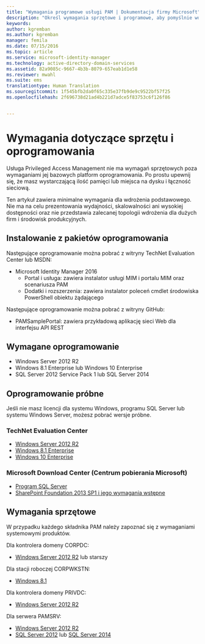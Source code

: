 ```yaml
---
title: "Wymagania programowe usługi PAM | Dokumentacja firmy Microsoft"
description: "Określ wymagania sprzętowe i programowe, aby pomyślnie wdrożyć usługę Privileged Access Management"
keywords: 
author: kgremban
ms.author: kgremban
manager: femila
ms.date: 07/15/2016
ms.topic: article
ms.service: microsoft-identity-manager
ms.technology: active-directory-domain-services
ms.assetid: 82a9085c-9667-4b3b-8079-657eab1d1e58
ms.reviewer: mwahl
ms.suite: ems
translationtype: Human Translation
ms.sourcegitcommit: 1f545bfb2da0f65c335e37fb9de9c9522bf57f25
ms.openlocfilehash: 2f696738d21ad4b221d7adce5f83753c6f126f86


---
```


# <a name="hardware-and-software-requirements"></a>Wymagania dotyczące sprzętu i oprogramowania

Usługa Privileged Access Management nie ma wymagań sprzętowych poza wymaganiami jej bazowych platform oprogramowania. Po prostu upewnij się, że masz wystarczającą ilość pamięci lub miejsca na dysku i łączność sieciową.

Ten artykuł zawiera minimalne wymagania dla wdrożenia podstawowego. Nie ma na celu prezentowania wydajności, skalowalności ani wysokiej dostępności oraz nie przedstawia zalecanej topologii wdrożenia dla dużych firm i środowisk produkcyjnych.

## <a name="installing-from-software-packages"></a>Instalowanie z pakietów oprogramowania

Następujące oprogramowanie można pobrać z witryny TechNet Evaluation Center lub MSDN:  
- Microsoft Identity Manager 2016
  - Portal i usługa: zawiera instalator usługi MIM i portalu MIM oraz scenariusza PAM
  - Dodatki i rozszerzenia: zawiera instalator poleceń cmdlet środowiska PowerShell obiektu żądającego

Następujące oprogramowanie można pobrać z witryny GitHub:  
- PAMSamplePortal: zawiera przykładową aplikację sieci Web dla interfejsu API REST

## <a name="required-software"></a>Wymagane oprogramowanie

- Windows Server 2012 R2  
- Windows 8.1 Enterprise lub Windows 10 Enterprise  
- SQL Server 2012 Service Pack 1 lub SQL Server 2014  

## <a name="evaluation-software"></a>Oprogramowanie próbne

Jeśli nie masz licencji dla systemu Windows, programu SQL Server lub systemu Windows Server, możesz pobrać wersje próbne.

### <a name="technet-evaluation-center"></a>TechNet Evaluation Center

- [Windows Server 2012 R2](https://www.microsoft.com/evalcenter/evaluate-windows-server-2012-r2)  
- [Windows 8.1 Enterprise](https://www.microsoft.com/evalcenter/evaluate-windows-8-1-enterprise)  
- [Windows 10 Enterprise](https://www.microsoft.com/evalcenter/evaluate-windows-10-enterprise)  

### <a name="microsoft-download-center"></a>Microsoft Download Center (Centrum pobierania Microsoft)

- [Program SQL Server](https://www.microsoft.com/download/details.aspx?id=29066)  
- [SharePoint Foundation 2013 SP1 i jego wymagania wstępne](https://www.microsoft.com/download/details.aspx?id=42039)

## <a name="hardware-requirements"></a>Wymagania sprzętowe

W przypadku każdego składnika PAM należy zapoznać się z wymaganiami systemowymi produktów.

Dla kontrolera domeny CORPDC:  
- [Windows Server 2012 R2](https://technet.microsoft.com/library/dn303418.aspx) lub starszy

Dla stacji roboczej CORPWKSTN:  
- [Windows 8.1](http://windows.microsoft.com/windows-8/system-requirements)

Dla kontrolera domeny PRIVDC:  
- [Windows Server 2012 R2](https://technet.microsoft.com/library/dn303418.aspx)

Dla serwera PAMSRV:
- [Windows Server 2012 R2](https://technet.microsoft.com/library/dn303418.aspx)  
- [SQL Server 2012](https://msdn.microsoft.com/library/ms143506(sql.110).aspx) lub [SQL Server 2014](https://msdn.microsoft.com/en-us/library/ms143506(v=sql.120).aspx)



<!--HONumber=Nov16_HO2-->


